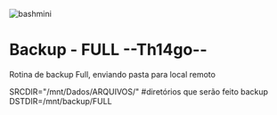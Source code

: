 ![bashmini](https://user-images.githubusercontent.com/12428027/37692278-5515c1cc-2c96-11e8-9542-b4502ff6a310.png)

# Backup - FULL --Th14go--

Rotina de backup Full, enviando pasta para local remoto



SRCDIR="/mnt/Dados/ARQUIVOS/" #diretórios que serão feito backup
DSTDIR=/mnt/backup/FULL
